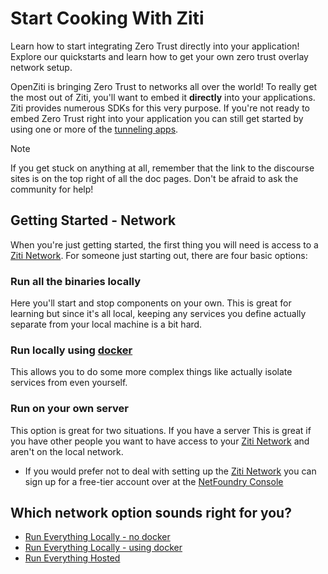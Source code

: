 # Start Cooking With Ziti

Learn how to start integrating Zero Trust directly into your application! Explore our quickstarts and learn how to
get your own zero trust overlay network setup.

OpenZiti is bringing Zero Trust to networks all over the world! To really get the most out of Ziti, you'll want to embed it **directly** into your applications. Ziti provides numerous SDKs for this very purpose. If you're not ready to embed Zero Trust right into your application you can still get started by using one or more of the
[tunneling apps](~/ziti/clients/which-client.md#tunnelers).

> [!NOTE]
> If you get stuck on anything at all, remember that the link to the discourse sites is on the top right of all the doc
> pages. Don't be afraid to ask the community for help!

## Getting Started - Network

When you're just getting started, the first thing you will need is access to a 
[Ziti Network](~/ziti/overview.md#overview-of-a-ziti-network). For someone just starting out, there are four basic options:

### Run all the binaries locally

Here you'll start and stop components on your own. This is great for learning but since it's all local, keeping any services you define actually separate from your local machine is a bit hard.

### Run locally using [docker](https://www.docker.com)

This allows you to do some more complex things like actually isolate services from even yourself.

### Run on your own server

This option is great for two situations. If you have a server This is great if you have other people you want to have access to your [Ziti Network](~/ziti/overview.md#overview-of-a-ziti-network) and aren't on the local network.
* If you would prefer not to deal with setting up the [Ziti Network](~/ziti/overview.md#overview-of-a-ziti-network) you can sign up for a free-tier account over at the [NetFoundry Console](https://nfconsole.io/signup)

## Which network option sounds right for you?

* [Run Everything Locally - no docker](~/ziti/quickstarts/network/local-no-docker.md)
* [Run Everything Locally - using docker](~/ziti/quickstarts/network/local-with-docker.md)
* [Run Everything Hosted](~/ziti/quickstarts/network/hosted.md)
